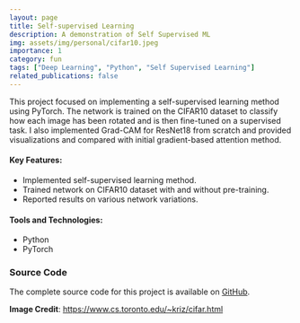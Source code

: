 ```yaml
---
layout: page
title: Self-supervised Learning
description: A demonstration of Self Supervised ML
img: assets/img/personal/cifar10.jpeg
importance: 1
category: fun
tags: ["Deep Learning", "Python", "Self Supervised Learning"]
related_publications: false
---
```

This project focused on implementing a self-supervised learning method using PyTorch. The network is trained on the CIFAR10 dataset to classify how each image has been rotated and is then fine-tuned on a supervised task. I also implemented Grad-CAM for ResNet18 from scratch and provided  visualizations and compared with initial gradient-based attention method.

#### Key Features:
- Implemented self-supervised learning method.
- Trained network on CIFAR10 dataset with and without pre-training.
- Reported results on various network variations.

#### Tools and Technologies:
- Python
- PyTorch

### Source Code
The complete source code for this project is available on [GitHub](#).

__Image Credit__: https://www.cs.toronto.edu/~kriz/cifar.html
